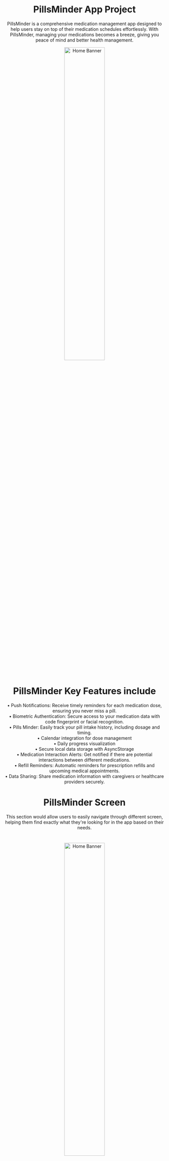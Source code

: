 

<div align="center">
<h1>PillsMinder App Project</h1>

<p>
PillsMinder is a comprehensive medication management app designed to help users stay on top of their medication schedules effortlessly. 
With PillsMinder, managing your medications becomes a breeze, giving you peace of mind and better health management.
</p>
<img src="auth.png" alt="Home Banner" width="50%"/>

<h1></h1>
<h1>PillsMinder Key Features include</h1>

•	Push Notifications: Receive timely reminders for each medication dose, ensuring you never miss a pill.<br/>
•	Biometric Authentication: Secure access to your medication data with code fingerprint or facial recognition.<br/>
•	Pills Minder: Easily track your pill intake history, including dosage and timing.<br/>
• Calendar integration for dose management<br/>
• Daily progress visualization<br/>
• Secure local data storage with AsyncStorage<br/>
•	Medication Interaction Alerts: Get notified if there are potential interactions between different medications.<br/>
•	Refill Reminders: Automatic reminders for prescription refills and upcoming medical appointments.<br/>
•	Data Sharing: Share medication information with caregivers or healthcare providers securely.<br/>


<h1></h1>
<h1>PillsMinder Screen</h1>
<p>
This section would allow users to easily navigate through different screen, helping them find exactly what they're looking for in the app based on their needs. 
</p>
<h1></h1>
   <img src="daily.png" alt="Home Banner" width="50%" />
   <h1></h1>
   <img src="dailytaken.png" alt="Home Banner" width="50%"/>
   <h1></h1>
   <img src="calendar.png" alt="Home Banner" width="50%" />
   <h1></h1>
  <img src="addmedication.png" alt="Home Banner" width="50%" />
  <h1></h1>
  <img src="medicationsuccess.png" alt="Home Banner" width="50%" />
  <h1></h1>
  <img src="refill.png" alt="Home Banner" width="50%" />
  <h1></h1>
  <img src="history.png" alt="Home Banner" width="50%" />
</div>


<picture>
  <source media="(prefers-color-scheme: dark)" srcset="https://raw.githubusercontent.com/tobiasmeyhoefer/tobiasmeyhoefer/output/github-snake-dark.svg" />
  <source media="(prefers-color-scheme: light)" srcset="https://raw.githubusercontent.com/tobiasmeyhoefer/tobiasmeyhoefer/output/github-snake.svg" />
  <img alt="github-snake" src="https://raw.githubusercontent.com/tobiasmeyhoefer/tobiasmeyhoefer/output/github-snake.svg" />
</picture>
